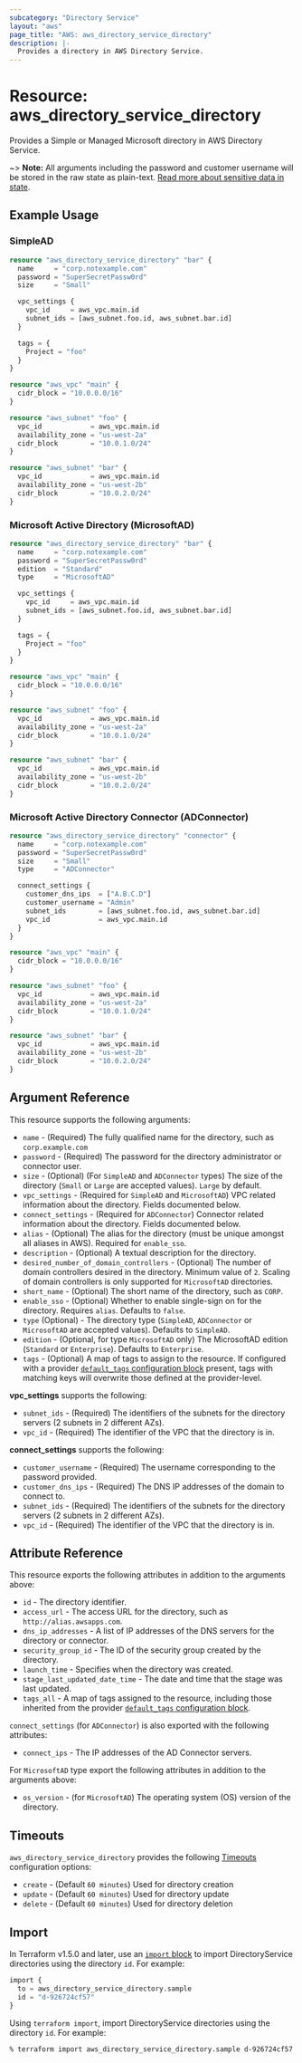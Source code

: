 ```yaml
---
subcategory: "Directory Service"
layout: "aws"
page_title: "AWS: aws_directory_service_directory"
description: |-
  Provides a directory in AWS Directory Service.
---
```


# Resource: aws_directory_service_directory

Provides a Simple or Managed Microsoft directory in AWS Directory Service.

~> **Note:** All arguments including the password and customer username will be stored in the raw state as plain-text.
[Read more about sensitive data in state](https://www.terraform.io/docs/state/sensitive-data.html).

## Example Usage

### SimpleAD

```terraform
resource "aws_directory_service_directory" "bar" {
  name     = "corp.notexample.com"
  password = "SuperSecretPassw0rd"
  size     = "Small"

  vpc_settings {
    vpc_id     = aws_vpc.main.id
    subnet_ids = [aws_subnet.foo.id, aws_subnet.bar.id]
  }

  tags = {
    Project = "foo"
  }
}

resource "aws_vpc" "main" {
  cidr_block = "10.0.0.0/16"
}

resource "aws_subnet" "foo" {
  vpc_id            = aws_vpc.main.id
  availability_zone = "us-west-2a"
  cidr_block        = "10.0.1.0/24"
}

resource "aws_subnet" "bar" {
  vpc_id            = aws_vpc.main.id
  availability_zone = "us-west-2b"
  cidr_block        = "10.0.2.0/24"
}
```

### Microsoft Active Directory (MicrosoftAD)

```terraform
resource "aws_directory_service_directory" "bar" {
  name     = "corp.notexample.com"
  password = "SuperSecretPassw0rd"
  edition  = "Standard"
  type     = "MicrosoftAD"

  vpc_settings {
    vpc_id     = aws_vpc.main.id
    subnet_ids = [aws_subnet.foo.id, aws_subnet.bar.id]
  }

  tags = {
    Project = "foo"
  }
}

resource "aws_vpc" "main" {
  cidr_block = "10.0.0.0/16"
}

resource "aws_subnet" "foo" {
  vpc_id            = aws_vpc.main.id
  availability_zone = "us-west-2a"
  cidr_block        = "10.0.1.0/24"
}

resource "aws_subnet" "bar" {
  vpc_id            = aws_vpc.main.id
  availability_zone = "us-west-2b"
  cidr_block        = "10.0.2.0/24"
}
```

### Microsoft Active Directory Connector (ADConnector)

```terraform
resource "aws_directory_service_directory" "connector" {
  name     = "corp.notexample.com"
  password = "SuperSecretPassw0rd"
  size     = "Small"
  type     = "ADConnector"

  connect_settings {
    customer_dns_ips  = ["A.B.C.D"]
    customer_username = "Admin"
    subnet_ids        = [aws_subnet.foo.id, aws_subnet.bar.id]
    vpc_id            = aws_vpc.main.id
  }
}

resource "aws_vpc" "main" {
  cidr_block = "10.0.0.0/16"
}

resource "aws_subnet" "foo" {
  vpc_id            = aws_vpc.main.id
  availability_zone = "us-west-2a"
  cidr_block        = "10.0.1.0/24"
}

resource "aws_subnet" "bar" {
  vpc_id            = aws_vpc.main.id
  availability_zone = "us-west-2b"
  cidr_block        = "10.0.2.0/24"
}
```

## Argument Reference

This resource supports the following arguments:

* `name` - (Required) The fully qualified name for the directory, such as `corp.example.com`
* `password` - (Required) The password for the directory administrator or connector user.
* `size` - (Optional) (For `SimpleAD` and `ADConnector` types) The size of the directory (`Small` or `Large` are accepted values). `Large` by default.
* `vpc_settings` - (Required for `SimpleAD` and `MicrosoftAD`) VPC related information about the directory. Fields documented below.
* `connect_settings` - (Required for `ADConnector`) Connector related information about the directory. Fields documented below.
* `alias` - (Optional) The alias for the directory (must be unique amongst all aliases in AWS). Required for `enable_sso`.
* `description` - (Optional) A textual description for the directory.
* `desired_number_of_domain_controllers` - (Optional) The number of domain controllers desired in the directory. Minimum value of `2`. Scaling of domain controllers is only supported for `MicrosoftAD` directories.
* `short_name` - (Optional) The short name of the directory, such as `CORP`.
* `enable_sso` - (Optional) Whether to enable single-sign on for the directory. Requires `alias`. Defaults to `false`.
* `type` (Optional) - The directory type (`SimpleAD`, `ADConnector` or `MicrosoftAD` are accepted values). Defaults to `SimpleAD`.
* `edition` - (Optional, for type `MicrosoftAD` only) The MicrosoftAD edition (`Standard` or `Enterprise`). Defaults to `Enterprise`.
* `tags` - (Optional) A map of tags to assign to the resource. If configured with a provider [`default_tags` configuration block](https://registry.terraform.io/providers/hashicorp/aws/latest/docs#default_tags-configuration-block) present, tags with matching keys will overwrite those defined at the provider-level.

**vpc_settings** supports the following:

* `subnet_ids` - (Required) The identifiers of the subnets for the directory servers (2 subnets in 2 different AZs).
* `vpc_id` - (Required) The identifier of the VPC that the directory is in.

**connect_settings** supports the following:

* `customer_username` - (Required) The username corresponding to the password provided.
* `customer_dns_ips` - (Required) The DNS IP addresses of the domain to connect to.
* `subnet_ids` - (Required) The identifiers of the subnets for the directory servers (2 subnets in 2 different AZs).
* `vpc_id` - (Required) The identifier of the VPC that the directory is in.

## Attribute Reference

This resource exports the following attributes in addition to the arguments above:

* `id` - The directory identifier.
* `access_url` - The access URL for the directory, such as `http://alias.awsapps.com`.
* `dns_ip_addresses` - A list of IP addresses of the DNS servers for the directory or connector.
* `security_group_id` - The ID of the security group created by the directory.
* `launch_time` - Specifies when the directory was created.
* `stage_last_updated_date_time` - The date and time that the stage was last updated.
* `tags_all` - A map of tags assigned to the resource, including those inherited from the provider [`default_tags` configuration block](https://registry.terraform.io/providers/hashicorp/aws/latest/docs#default_tags-configuration-block).

`connect_settings` (for `ADConnector`) is also exported with the following attributes:

* `connect_ips` - The IP addresses of the AD Connector servers.

For `MicrosoftAD` type export the following attributes in addition to the arguments above:

* `os_version` - (for `MicrosoftAD`) The operating system (OS) version of the directory.

## Timeouts

`aws_directory_service_directory` provides the following [Timeouts](https://developer.hashicorp.com/terraform/language/resources/syntax#operation-timeouts) configuration options:

- `create` - (Default `60 minutes`) Used for directory creation
- `update` - (Default `60 minutes`) Used for directory update
- `delete` - (Default `60 minutes`) Used for directory deletion

## Import

In Terraform v1.5.0 and later, use an [`import` block](https://developer.hashicorp.com/terraform/language/import) to import DirectoryService directories using the directory `id`. For example:

```terraform
import {
  to = aws_directory_service_directory.sample
  id = "d-926724cf57"
}
```

Using `terraform import`, import DirectoryService directories using the directory `id`. For example:

```console
% terraform import aws_directory_service_directory.sample d-926724cf57
```

